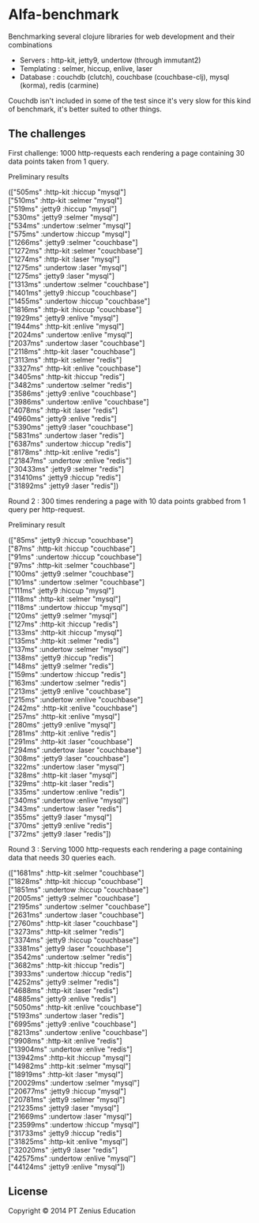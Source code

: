 # Alfa-benchmark

Benchmarking several clojure libraries for web development and their combinations  
- Servers : http-kit, jetty9, undertow (through immutant2)  
- Templating : selmer, hiccup, enlive, laser  
- Database : couchdb (clutch), couchbase (couchbase-clj), mysql (korma), redis (carmine)  

Couchdb isn't included in some of the test since it's very slow for this kind of benchmark, it's better suited to other things.

## The challenges

First challenge: 1000 http-requests each rendering a page containing 30 data points taken from 1 query.

Preliminary results  

(["505ms" :http-kit :hiccup "mysql"]  
 ["510ms" :http-kit :selmer "mysql"]  
 ["519ms" :jetty9 :hiccup "mysql"]  
 ["530ms" :jetty9 :selmer "mysql"]  
 ["534ms" :undertow :selmer "mysql"]  
 ["575ms" :undertow :hiccup "mysql"]  
 ["1266ms" :jetty9 :selmer "couchbase"]  
 ["1272ms" :http-kit :selmer "couchbase"]  
 ["1274ms" :http-kit :laser "mysql"]  
 ["1275ms" :undertow :laser "mysql"]  
 ["1275ms" :jetty9 :laser "mysql"]  
 ["1313ms" :undertow :selmer "couchbase"]  
 ["1401ms" :jetty9 :hiccup "couchbase"]  
 ["1455ms" :undertow :hiccup "couchbase"]  
 ["1816ms" :http-kit :hiccup "couchbase"]  
 ["1929ms" :jetty9 :enlive "mysql"]  
 ["1944ms" :http-kit :enlive "mysql"]  
 ["2024ms" :undertow :enlive "mysql"]  
 ["2037ms" :undertow :laser "couchbase"]  
 ["2118ms" :http-kit :laser "couchbase"]  
 ["3113ms" :http-kit :selmer "redis"]  
 ["3327ms" :http-kit :enlive "couchbase"]  
 ["3405ms" :http-kit :hiccup "redis"]  
 ["3482ms" :undertow :selmer "redis"]  
 ["3586ms" :jetty9 :enlive "couchbase"]  
 ["3986ms" :undertow :enlive "couchbase"]  
 ["4078ms" :http-kit :laser "redis"]  
 ["4960ms" :jetty9 :enlive "redis"]  
 ["5390ms" :jetty9 :laser "couchbase"]  
 ["5831ms" :undertow :laser "redis"]  
 ["6387ms" :undertow :hiccup "redis"]  
 ["8178ms" :http-kit :enlive "redis"]  
 ["21847ms" :undertow :enlive "redis"]  
 ["30433ms" :jetty9 :selmer "redis"]  
 ["31410ms" :jetty9 :hiccup "redis"]  
 ["31892ms" :jetty9 :laser "redis"])  
  

  
Round 2 : 300 times rendering a page with 10 data points grabbed from 1 query per http-request.  
  
Preliminary result   

(["85ms" :jetty9 :hiccup "couchbase"]  
 ["87ms" :http-kit :hiccup "couchbase"]  
 ["91ms" :undertow :hiccup "couchbase"]  
 ["97ms" :http-kit :selmer "couchbase"]  
 ["100ms" :jetty9 :selmer "couchbase"]  
 ["101ms" :undertow :selmer "couchbase"]  
 ["111ms" :jetty9 :hiccup "mysql"]  
 ["118ms" :http-kit :selmer "mysql"]  
 ["118ms" :undertow :hiccup "mysql"]  
 ["120ms" :jetty9 :selmer "mysql"]  
 ["127ms" :http-kit :hiccup "redis"]  
 ["133ms" :http-kit :hiccup "mysql"]  
 ["135ms" :http-kit :selmer "redis"]  
 ["137ms" :undertow :selmer "mysql"]  
 ["138ms" :jetty9 :hiccup "redis"]  
 ["148ms" :jetty9 :selmer "redis"]  
 ["159ms" :undertow :hiccup "redis"]   
 ["163ms" :undertow :selmer "redis"]   
 ["213ms" :jetty9 :enlive "couchbase"]  
 ["215ms" :undertow :enlive "couchbase"]  
 ["242ms" :http-kit :enlive "couchbase"]  
 ["257ms" :http-kit :enlive "mysql"]  
 ["280ms" :jetty9 :enlive "mysql"]  
 ["281ms" :http-kit :enlive "redis"]  
 ["291ms" :http-kit :laser "couchbase"]  
 ["294ms" :undertow :laser "couchbase"]  
 ["308ms" :jetty9 :laser "couchbase"]  
 ["322ms" :undertow :laser "mysql"]  
 ["328ms" :http-kit :laser "mysql"]  
 ["329ms" :http-kit :laser "redis"]  
 ["335ms" :undertow :enlive "redis"]  
 ["340ms" :undertow :enlive "mysql"]  
 ["343ms" :undertow :laser "redis"]  
 ["355ms" :jetty9 :laser "mysql"]  
 ["370ms" :jetty9 :enlive "redis"]  
 ["372ms" :jetty9 :laser "redis"])  

Round 3 : Serving 1000 http-requests each rendering a page containing data that needs 30 queries each.  

(["1681ms" :http-kit :selmer "couchbase"]  
 ["1828ms" :http-kit :hiccup "couchbase"]  
 ["1851ms" :undertow :hiccup "couchbase"]  
 ["2005ms" :jetty9 :selmer "couchbase"]  
 ["2195ms" :undertow :selmer "couchbase"]  
 ["2631ms" :undertow :laser "couchbase"]  
 ["2760ms" :http-kit :laser "couchbase"]  
 ["3273ms" :http-kit :selmer "redis"]  
 ["3374ms" :jetty9 :hiccup "couchbase"]  
 ["3381ms" :jetty9 :laser "couchbase"]  
 ["3542ms" :undertow :selmer "redis"]  
 ["3682ms" :http-kit :hiccup "redis"]  
 ["3933ms" :undertow :hiccup "redis"]  
 ["4252ms" :jetty9 :selmer "redis"]  
 ["4688ms" :http-kit :laser "redis"]  
 ["4885ms" :jetty9 :enlive "redis"]  
 ["5050ms" :http-kit :enlive "couchbase"]  
 ["5193ms" :undertow :laser "redis"]  
 ["6995ms" :jetty9 :enlive "couchbase"]  
 ["8213ms" :undertow :enlive "couchbase"]  
 ["9908ms" :http-kit :enlive "redis"]  
 ["13904ms" :undertow :enlive "redis"]  
 ["13942ms" :http-kit :hiccup "mysql"]  
 ["14982ms" :http-kit :selmer "mysql"]  
 ["18919ms" :http-kit :laser "mysql"]  
 ["20029ms" :undertow :selmer "mysql"]  
 ["20677ms" :jetty9 :hiccup "mysql"]  
 ["20781ms" :jetty9 :selmer "mysql"]  
 ["21235ms" :jetty9 :laser "mysql"]  
 ["21669ms" :undertow :laser "mysql"]  
 ["23599ms" :undertow :hiccup "mysql"]  
 ["31733ms" :jetty9 :hiccup "redis"]  
 ["31825ms" :http-kit :enlive "mysql"]  
 ["32020ms" :jetty9 :laser "redis"]  
 ["42575ms" :undertow :enlive "mysql"]  
 ["44124ms" :jetty9 :enlive "mysql"])  
  
## License

Copyright © 2014 PT Zenius Education
